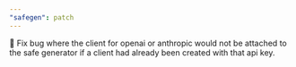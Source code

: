 ```yaml
---
"safegen": patch
---
```


🐛 Fix bug where the client for openai or anthropic would not be attached to the safe generator if a client had already been created with that api key.
